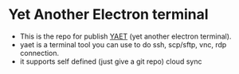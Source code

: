 # Yet Another Electron terminal

- This is the repo for publish [YAET](https://github.com/invince/YAET) (yet another electron terminal). 
- yaet is a terminal tool you can use to do ssh, scp/sftp, vnc, rdp connection.
- it supports self defined (just give a git repo) cloud sync
